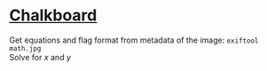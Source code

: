 # [Chalkboard](https://ctflearn.com/challenge/972)

Get equations and flag format from metadata of the image: `exiftool math.jpg` \
Solve for _x_ and _y_
